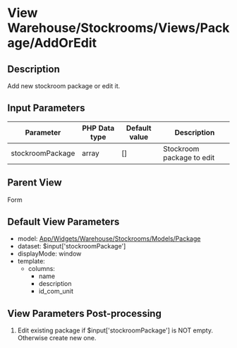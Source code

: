 # View Warehouse/Stockrooms/Views/Package/AddOrEdit

## Description

Add new stockroom package or edit it.

## Input Parameters

| Parameter        | PHP Data type | Default value | Description               |
| ---------------- | ------------- | ------------- | ------------------------- |
| stockroomPackage | array         | []            | Stockroom package to edit |

## Parent View

Form

## Default View Parameters

* model: [App/Widgets/Warehouse/Stockrooms/Models/Package](../../Models/Package.md)
* dataset: $input['stockroomPackage']
* displayMode: window
* template:
  * columns:
    * name
    * description
    * id_com_unit

## View Parameters Post-processing

1. Edit existing package if $input['stockroomPackage'] is NOT empty. Otherwise create new one.